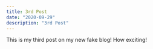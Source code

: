 ```yaml
---
title: 3rd Post
date: "2020-09-29"
description: "3rd Post"
---
```


This is my third post on my new fake blog! How exciting!

